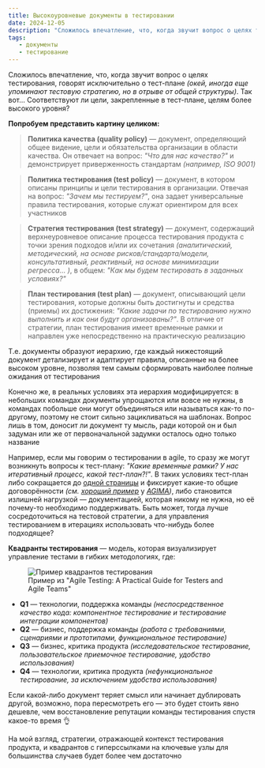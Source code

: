 ```yaml
---
title: Высокоуровневые документы в тестировании
date: 2024-12-05
description: "Сложилось впечатление, что, когда звучит вопрос о целях тестирования, говорят исключительно о тест-плане. Так вот... Соответствуют ли цели, закрепленные в тест-плане, целям более высокого уровня?"
tags:
   - документы 
   - тестирование
---
```



Сложилось впечатление, что, когда звучит вопрос о целях тестирования, говорят исключительно о тест-плане _(окей, иногда еще упоминают тестовую стратегию, но в отрыве от общей структуры)_. Так вот... Соответствуют ли цели, закрепленные в тест-плане, целям более высокого уровня?

**Попробуем представить картину целиком:**

> **Политика качества (quality policy)** — документ, определяющий общее видение, цели и обязательства организации в области качества. Он отвечает на вопрос: _"Что для нас качество?"_ и демонстрирует приверженность стандартам _(например, ISO 9001)_

> **Политика тестирования (test policy)** — документ, в котором описаны принципы и цели тестирования в организации. Отвечая на вопрос: _"Зачем мы тестируем?"_, она задает универсальные правила тестирования, которые служат ориентиром для всех участников

> **Стратегия тестирования (test strategy)** — документ, содержащий верхнеуровневое описание процесса тестирования продукта с точки зрения подходов и/или их сочетания _(аналитический, методический, на основе рисков/стандарта/модели, консультативный, реактивный, на основе минимизации регресса... )_,  в общем: _"Как мы будем тестировать в заданных условиях?"_

> **План тестирования (test plan)** — документ, описывающий цели тестирования, которые должны быть достигнуты и средства (приемы) их достижения: _"Какие задачи по тестированию нужно выполнить и как они будут организованы?"_. В отличие от стратегии, план тестирования имеет временные рамки и направлен уже непосредственно на практическую реализацию

Т.е. документы образуют иерархию, где каждый нижестоящий документ детализирует и адаптирует правила, описанные на более высоком уровне, позволяя тем самым сформировать наиболее полные ожидания от тестирования

Конечно же, в реальных условиях эта иерархия модифицируется: в небольших командах документы упрощаются или вовсе не нужны, в командах побольше они могут объединяться или называться как-то по-другому, поэтому не стоит сильно зацикливаться на шаблонах. Вопрос лишь в том, доносит ли документ ту мысль, ради которой он и был задуман или же от первоначальной задумки осталось одно только название
  
Например, если мы говорим о тестировании в agile, то сразу же могут возникнуть вопросы к тест-плану: _"Какие временные рамки? У нас итеративный процесс, какой тест-план?!"_. В таких условиях тест-план либо сокращается до [одной страницы](https://software-testing.ru/library/testing/test-analysis/2405-the-one-page-test-plan) и фиксирует какие-то общие договорённости _(см. [хороший пример](https://docs.google.com/document/d/153HulxECwK29lJkJmQCE25UTCMgI_gLt-RLxJddmYJc/edit?tab=t.0)_ у _[AGIMA](https://www.agima.ru/blog/analytics/chtoby-sdelat-produkt-kachestvennee-nuzhno-kazhdoe-utro-natoshchak-klikbeyta-ne-budet-optimiziruem-t/))_, либо становится излишней нагрузкой — документацией, которая никому не нужна, но её почему-то необходимо поддерживать. Быть может, тогда лучше сосредоточиться на тестовой стратегии, а для управления тестированием в итерациях использовать что-нибудь более подходящее?

**Квадранты тестирования** — модель, которая визуализирует управление тестами в гибких методологиях, где:

<figure>
<img src="/images/testing-quadrants.jpg" alt="Пример квадрантов тестирования">
<figcaption>Пример из "Agile Testing: A Practical Guide for Testers and Agile Teams"</figcaption>
</figure>

<div class="custom-list">
  <ul>
    <li><strong>Q1</strong> — технологии, поддержка команды <em>(неспосредственное качество кода: компонентное тестирование и тестирование интеграции компонентов)</em></li>
    <li><strong>Q2</strong> — бизнес, поддержка команды <em>(работа с требованиями, сценариями и прототипами, функциональное тестирование)</em></li>
    <li><strong>Q3</strong> — бизнес, критика продукта <em>(исследовательское тестирование, пользовательское приемочное тестирование, удобство использования)</em></li>
    <li><strong>Q4</strong> — технологии, критика продукта <em>(нефункциональное тестирование, за исключением удобства использования)</em></li>
  </ul>
</div>

Если какой-либо документ теряет смысл или начинает дублировать другой, возможно, пора пересмотреть его — это будет стоить явно дешевле, чем восстановление репутации команды тестирования спустя какое-то время 👌

На мой взгляд, стратегии, отражающей контекст тестирования продукта, и квадрантов с гиперссылками на ключевые узлы для большинства случаев будет более чем достаточно
